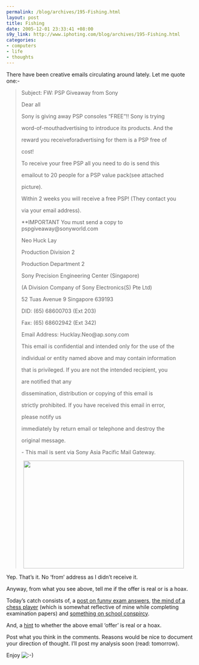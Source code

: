 ```yaml
--- 
permalink: /blog/archives/195-Fishing.html
layout: post
title: Fishing
date: 2005-12-01 23:33:41 +08:00
s9y_link: http://www.iphoting.com/blog/archives/195-Fishing.html
categories: 
- computers
- life
- thoughts
---
```

<p class="whiteline"><p>There have been creative emails circulating around lately. Let me quote one:-</p>
</p><blockquote><p class="whiteline">Subject: FW: PSP Giveaway from Sony

</p><p class="whiteline">           Dear all
</p><p class="break">           Sony is giving away PSP consoles &#8220;FREE&#8221;!! Sony is trying</p><p class="break">           word-of-mouthadvertising to introduce its products. And the</p><p class="break">           reward you receiveforadvertising for them is a PSP free of</p><p class="break">           cost!</p><p class="break">           To receive your free PSP all you need to do is send this</p><p class="break">           emailout to 20 people for a PSP value pack(see attached</p><p class="break">           picture).</p><p class="break">           Within 2 weeks you will receive a free PSP! (They contact you</p><p class="whiteline">           via your email address).
</p><p class="whiteline">           **IMPORTANT You must send a copy to pspgiveaway@sonyworld.com

</p><p class="break">           Neo Huck Lay</p><p class="break">           Production Division 2</p><p class="break">           Production Department 2</p><p class="break">           Sony Precision Engineering Center (Singapore)</p><p class="break">           (A Division Company of Sony Electronics(S) Pte Ltd)</p><p class="break">           52 Tuas Avenue 9 Singapore 639193</p><p class="break">           DID: (65) 68600703 (Ext 203)</p><p class="break">           Fax: (65) 68602942 (Ext 342)</p><p class="whiteline">           Email Address: Hucklay.Neo@ap.sony.com
</p><p class="break">           This email is confidential and intended only for the use of the</p><p class="break">           individual or entity named above and may contain information</p><p class="break">           that is privileged. If you are not the intended recipient, you</p><p class="break">           are notified that any</p><p class="break">           dissemination, distribution or copying of this email is</p><p class="break">           strictly prohibited. If you have received this email in error,</p><p class="break">           please notify us</p><p class="break">           immediately by return email or telephone and destroy the</p><p class="break">           original message.</p><p class="whiteline">           - This mail is sent via Sony Asia Pacific Mail Gateway.
</p><p class="break"><img width='423' height='284' border='0' hspace='5' src='http://static-s3.iphoting.com/blog/uploads/Computers/pic12558.jpg' alt='' /></p></blockquote><p>
</p><p class="whiteline"><p>Yep. That&#8217;s it. No &#8216;from&#8217; address as I didn&#8217;t receive it.</p>
</p><p class="whiteline"><p>Anyway, from what you see above, tell me if the offer is real or is a hoax.</p>
</p><p class="whiteline"><p>Today&#8217;s catch consists of, a <a onclick="_gaq.push(['_trackPageview', '/extlink/justsomegibberish.blogspot.com/2005/11/funny-exam-answers.html']);"  href="http://justsomegibberish.blogspot.com/2005/11/funny-exam-answers.html">post on funny exam answers</a>, <a onclick="_gaq.push(['_trackPageview', '/extlink/www.chessbase.com/newsdetail.asp?newsid=2457']);"  href="http://www.chessbase.com/newsdetail.asp?newsid=2457">the mind of a chess player</a> (which is somewhat reflective of mine while completing examination papers) and <a onclick="_gaq.push(['_trackPageview', '/extlink/jokerus2001.blogspot.com/2005/11/school-conspiracy.html']);"  href="http://jokerus2001.blogspot.com/2005/11/school-conspiracy.html">something on school conspircy</a>.</p>
</p><p class="whiteline"><p>And, a <a onclick="_gaq.push(['_trackPageview', '/extlink/maps.google.com/maps?hl=en&amp;amp;output=html&amp;amp;btnG=Search&amp;amp;q=1+Broadway,+New+York,+NY+10004']);"  href="http://maps.google.com/maps?hl=en&amp;output=html&amp;btnG=Search&amp;q=1+Broadway,+New+York,+NY+10004">hint</a> to whether the above email &#8216;offer&#8217; is real or a hoax.</p>
</p><p class="whiteline"><p>Post what you think in the comments. Reasons would be nice to document your direction of thought. I&#8217;ll post my analysis soon (read: tomorrow).</p>
</p><p class="break"><p>Enjoy <img src="http://static-s3.iphoting.com/blog/templates/default/img/emoticons/smile.png" alt=":-)" style="display: inline; vertical-align: bottom;" class="emoticon" /></p></p>

